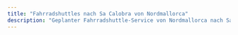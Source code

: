 ```yaml
---
title: "Fahrradshuttles nach Sa Calobra von Nordmallorca"
description: "Geplanter Fahrradshuttle-Service von Nordmallorca nach Sa Calobra. Bezwingen Sie den legendären Anstieg, Shuttle zurück."
---
```


<!-- Content will be added later -->
